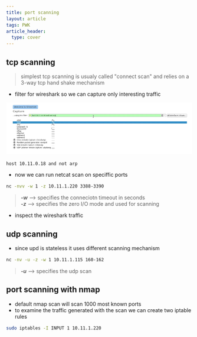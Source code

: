 ```yaml
---
title: port scanning
layout: article
tags: PWK
article_header:
  type: cover
---
```


## tcp scanning

> simplest tcp scanning is usualy called "connect scan" and relies on a 3-way tcp hand shake mechanism

- filter for wireshark so we can capture only interesting traffic

![Wireshark](/assets/images/pwk/wireshark-capture.png)

```bash
host 10.11.0.18 and not arp
```

- now we can run netcat scan on speciffic ports

```bash
nc -nvv -w 1 -z 10.11.1.220 3388-3390
```
> ***-w*** --> specifies the conneciotn timeout in seconds  
> ***-z*** --> specifies the zero I/O mode and used for scanning

- inspect the wireshark traffic

## udp scanning

- since upd is stateless it uses different scanning mechanism

```bash
nc -nv -u -z -w 1 10.11.1.115 160-162
```

> ***-u*** --> specifies the udp scan

## port scanning with nmap

- default nmap scan will scan 1000 most known ports
- to examine the traffic generated with the scan we can create two iptable rules

```bash
sudo iptables -I INPUT 1 10.11.1.220
```
